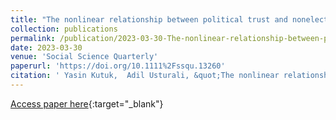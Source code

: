 ```yaml
---
title: "The nonlinear relationship between political trust and nonelectoral political participation in democratic and nondemocratic regimes"
collection: publications
permalink: /publication/2023-03-30-The-nonlinear-relationship-between-political-trust-and-nonelectoral-political-participation-in-democratic-and-nondemocratic-regimes
date: 2023-03-30
venue: 'Social Science Quarterly'
paperurl: 'https://doi.org/10.1111%2Fssqu.13260'
citation: ' Yasin Kutuk,  Adil Usturali, &quot;The nonlinear relationship between political trust and nonelectoral political participation in democratic and nondemocratic regimes.&quot; Social Science Quarterly, 2023.'
---
```

[Access paper here](https://doi.org/10.1111%2Fssqu.13260){:target="_blank"}
